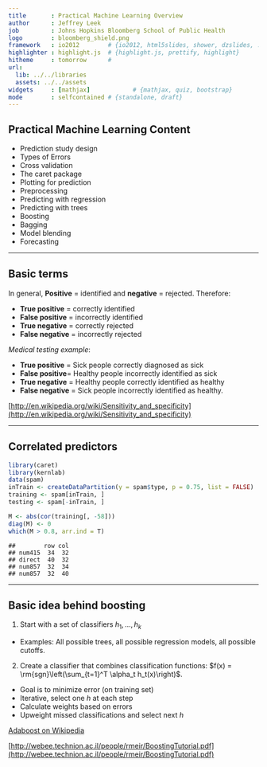 ```yaml
---
title       : Practical Machine Learning Overview
author      : Jeffrey Leek
job         : Johns Hopkins Bloomberg School of Public Health
logo        : bloomberg_shield.png
framework   : io2012        # {io2012, html5slides, shower, dzslides, ...}
highlighter : highlight.js  # {highlight.js, prettify, highlight}
hitheme     : tomorrow      # 
url:
  lib: ../../libraries
  assets: ../../assets
widgets     : [mathjax]            # {mathjax, quiz, bootstrap}
mode        : selfcontained # {standalone, draft}
---
```


## Practical Machine Learning Content

* Prediction study design
* Types of Errors
* Cross validation
* The caret package
* Plotting for prediction
* Preprocessing
* Predicting with regression
* Predicting with trees
* Boosting
* Bagging
* Model blending 
* Forecasting 

---

## Basic terms

In general, __Positive__ = identified and __negative__ = rejected. Therefore:

- __True positive__ = correctly identified
- __False positive__ = incorrectly identified
- __True negative__ = correctly rejected
- __False negative__ = incorrectly rejected

_Medical testing example_:

- __True positive__ = Sick people correctly diagnosed as sick
- __False positive__= Healthy people incorrectly identified as sick
- __True negative__ = Healthy people correctly identified as healthy
- __False negative__ = Sick people incorrectly identified as healthy.

[http://en.wikipedia.org/wiki/Sensitivity_and_specificity](http://en.wikipedia.org/wiki/Sensitivity_and_specificity)

---

## Correlated predictors


```r
library(caret)
library(kernlab)
data(spam)
inTrain <- createDataPartition(y = spam$type, p = 0.75, list = FALSE)
training <- spam[inTrain, ]
testing <- spam[-inTrain, ]

M <- abs(cor(training[, -58]))
diag(M) <- 0
which(M > 0.8, arr.ind = T)
```

```
##        row col
## num415  34  32
## direct  40  32
## num857  32  34
## num857  32  40
```


---

## Basic idea behind boosting

1. Start with a set of classifiers $h_1,\ldots,h_k$
  * Examples: All possible trees, all possible regression models, all possible cutoffs.
2. Create a classifier that combines classification functions:
$f(x) = \rm{sgn}\left(\sum_{t=1}^T \alpha_t h_t(x)\right)$.
  * Goal is to minimize error (on training set)
  * Iterative, select one $h$ at each step
  * Calculate weights based on errors
  * Upweight missed classifications and select next $h$
  
[Adaboost on Wikipedia](http://en.wikipedia.org/wiki/AdaBoost)

[http://webee.technion.ac.il/people/rmeir/BoostingTutorial.pdf](http://webee.technion.ac.il/people/rmeir/BoostingTutorial.pdf)


